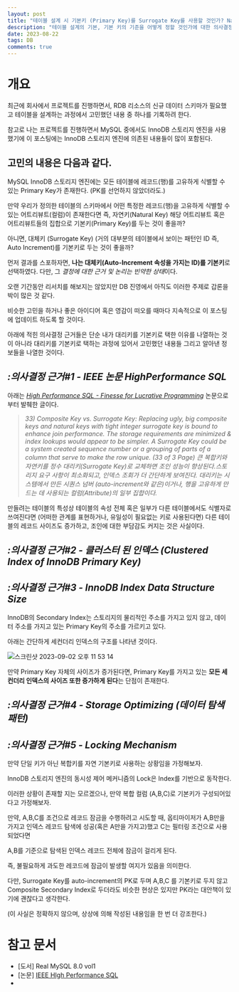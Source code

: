 ```yaml
---
layout: post
title: "테이블 설계 시 기본키 (Primary Key)를 Surrogate Key를 사용할 것인가? Natural Key를 사용할 것인가?"
description: "테이블 설계의 기본, 기본 키의 기준을 어떻게 정할 것인가에 대한 의사결정 과정의 기록"
date: 2023-08-22
tags: DB
comments: true
---
```


# 개요

최근에 회사에서 프로젝트를 진행하면서, RDB 리소스의 신규 데이터 스키마가 필요했고 테이블을 설계하는 과정에서 고민했던 내용 중 하나를 기록하려 한다.

참고로 나는 프로젝트를 진행하면서 MySQL 중에서도 InnoDB 스토리지 엔진을 사용했기에 이 포스팅에는 InnoDB 스토리지 엔진에 의존된 내용들이 많이 포함된다.


## 고민의 내용은 다음과 같다.

MySQL InnoDB 스토리지 엔진에는 모든 테이블에 레코드(행)를 고유하게 식별할 수 있는 Primary Key가 존재한다. (PK를 선언하지 않았더라도.)

만약 우리가 정의한 테이블의 스키마에서 어떤 특정한 레코드(행)을 고유하게 식별할 수 있는 어트리뷰트(컬럼)이 존재한다면 즉, 자연키(Natural Key) 해당 어트리뷰트 혹은 어트리뷰트들의 집합으로 기본키(Primary Key)를 두는 것이 좋을까?

아니면, 대체키 (Surrogate Key) (거의 대부분의 테이블에서 보이는 패턴인 ID 즉, Auto Increment)를 기본키로 두는 것이 좋을까?

먼저 결과를 스포하자면, **나는 대체키(Auto-Increment 속성을 가지는 ID)를 기본키**로 선택하였다. 다만, 그 *결정에 대한 근거 및 논리는 빈약한 상태*이다. 

오랜 기간동안 리서치를 해보지는 않았지만 DB 진영에서 아직도 이러한 주제로 갑론을박이 많은 것 같다.

비슷한 고민을 하거나 좋은 아이디어 혹은 영감이 떠오를 때마다 지속적으로 이 포스팅에 업데이트 하도록 할 것이다.

아래에 적힌 의사결정 근거들은 단순 내가 대리키를 기본키로 택한 이유를 나열하는 것이 아니라 대리키를 기본키로 택하는 과정에 있어서 고민했던 내용들 그리고 알아낸 정보들을 나열한 것이다.


## *:의사결정 근거#1 - IEEE 논문 HighPerformance SQL*

아래는 *[High Performance SQL - Finesse for Lucrative Programming](https://www.academia.edu/12998233/High_Performance_SQL_IEEE_)* 논문으로부터 발췌한 글이다.

> *33) Composite Key vs. Surrogate Key: Replacing ugly, big composite keys and natural keys with tight integer surrogate key is bound to enhance join performance. The storage requirements are minimized & index lookups would appear to be simpler. A Surrogate Key could be a system created sequence number or a grouping of parts of a column that serve to make the row unique. (33 of 3 Page)
큰 복합키와 자연키를 정수 대리키(Surrogate Key)로 교체하면 조인 성능이 향상된다.스토리지 요구 사항이 최소화되고, 인덱스 조회가 더 간단하게 보여진다. 대리키는 시스템에서 만든 시퀀스 넘버 (auto-increment와 같은)이거나, 행을 고유하게 만드는 데 사용되는 컬럼(Attribute)의 일부 집합이다.*


만들려는 테이블의 특성상 테이블의 속성 전체 혹은 일부가 다른 테이블에서도 식별자로 쓰여진다면 (어떠한 관계를 표현하거나, 유일성이 필요없는 키로 사용된다면) 다른 테이블의 레코드 사이즈도 증가하고, 조인에 대한 부담감도 커지는 것은 사실이다.


## *:의사결정 근거#2 - 클러스터 된 인덱스 (Clustered Index of InnoDB Primary Key)*


## *:의사결정 근거#3 - InnoDB Index Data Structure Size*

InnoDB의 Secondary Index는 스토리지의 물리적인 주소를 가지고 있지 않고, 데이터 주소를 가지고 있는 Primary Key의 주소를 가르키고 있다.

아래는 간단하게 세컨더리 인덱스의 구조를 나타낸 것이다.

![스크린샷 2023-09-02 오후 11 53 14](https://github.com/parkhuiwo0/parkhuiwo0.github.io/assets/48363085/59cfa8d6-54ef-4865-b2e0-e5b3e1f321e6)


만약 Primary Key 자체의 사이즈가 증가된다면, Primary Key를 가지고 있는 **모든 세컨더리 인덱스의 사이즈 또한 증가하게 된다**는 단점이 존재한다.



## *:의사결정 근거#4 - Storage Optimizing (데이터 탐색 패턴)*



## *:의사결정 근거#5 - Locking M**echanism***

만약 단일 키가 아닌 복합키를 자연 기본키로 사용하는 상황임을 가정해보자.

InnoDB 스토리지 엔진의 동시성 제어 메커니즘의 Lock은 Index를 기반으로 동작한다.

이러한 상황이 존재할 지는 모르겠으나, 만약 복합 컬럼 (A,B,C)로 기본키가 구성되어있다고 가정해보자.

만약, A,B,C를 조건으로 레코드 잠금을 수행하려고 시도할 때, 옵티마이저가 A,B만을 가지고 인덱스 레코드 탐색에 성공(혹은 A만을 가지고)했고 C는 필터링 조건으로 사용되었다면 

A,B를 기준으로 탐색된 인덱스 레코드 전체에 잠금이 걸리게 된다.

즉, 불필요하게 과도한 레코드에 잠금이 발생할 여지가 있음을 의미한다.

다만, Surrogate Key를 auto-increment의 PK로 두며 A,B,C 를 기본키로 두지 않고 Composite Secondary Index로 두더라도 비슷한 현상은 있지만 PK라는 대안책이 있기에 괜찮다고 생각한다.

(이 사실은 정확하지 않으며, 상상에 의해 작성된 내용임을 한 번 더 강조한다.)



# 참고 문서

- [도서] Real MySQL 8.0 vol1
- [논문] [IEEE HIgh Performance SQL](https://www.academia.edu/12998233/High_Performance_SQL_IEEE_)
-
